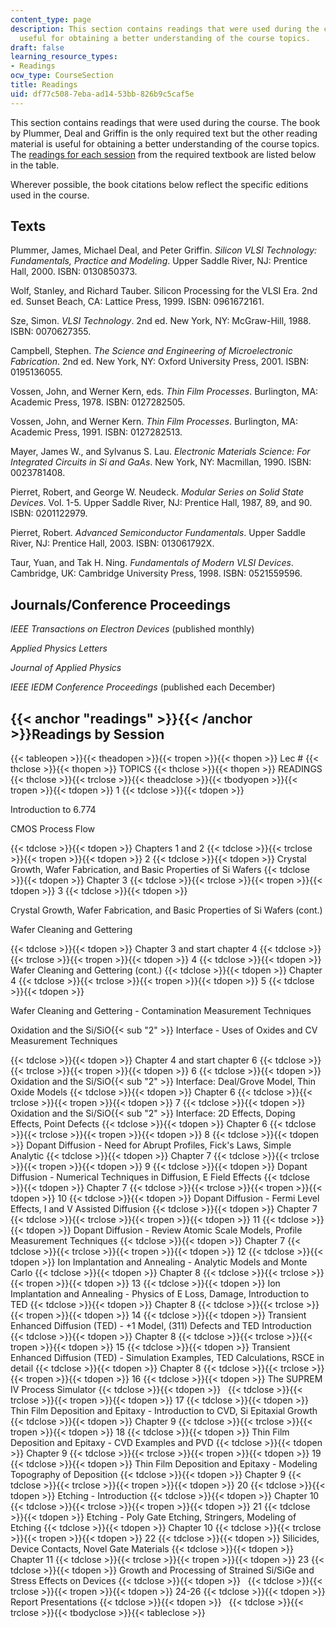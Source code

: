 ```yaml
---
content_type: page
description: This section contains readings that were used during the course and is
  useful for obtaining a better understanding of the course topics.
draft: false
learning_resource_types:
- Readings
ocw_type: CourseSection
title: Readings
uid: df77c508-7eba-ad14-53bb-826b9c5caf5e
---
```

This section contains readings that were used during the course. The book by Plummer, Deal and Griffin is the only required text but the other reading material is useful for obtaining a better understanding of the course topics. The [readings for each session](#readings) from the required textbook are listed below in the table.

Wherever possible, the book citations below reflect the specific editions used in the course.

## Texts

Plummer, James, Michael Deal, and Peter Griffin. *Silicon VLSI Technology: Fundamentals, Practice and Modeling*. Upper Saddle River, NJ: Prentice Hall, 2000. ISBN: 0130850373.

Wolf, Stanley, and Richard Tauber. Silicon Processing for the VLSI Era. 2nd ed. Sunset Beach, CA: Lattice Press, 1999. ISBN: 0961672161.

Sze, Simon. *VLSI Technology*. 2nd ed. New York, NY: McGraw-Hill, 1988. ISBN: 0070627355.

Campbell, Stephen. *The Science and Engineering of Microelectronic Fabrication*. 2nd ed. New York, NY: Oxford University Press, 2001. ISBN: 0195136055.

Vossen, John, and Werner Kern, eds. *Thin Film Processes*. Burlington, MA: Academic Press, 1978. ISBN: 0127282505.

Vossen, John, and Werner Kern. *Thin Film Processes*. Burlington, MA: Academic Press, 1991. ISBN: 0127282513.

Mayer, James W., and Sylvanus S. Lau. *Electronic Materials Science: For Integrated Circuits in Si and GaAs*. New York, NY: Macmillan, 1990. ISBN: 0023781408.

Pierret, Robert, and George W. Neudeck. *Modular Series on Solid State Devices*. Vol. 1-5. Upper Saddle River, NJ: Prentice Hall, 1987, 89, and 90. ISBN: 0201122979.

Pierret, Robert. *Advanced Semiconductor Fundamentals*. Upper Saddle River, NJ: Prentice Hall, 2003. ISBN: 013061792X.

Taur, Yuan, and Tak H. Ning. *Fundamentals of Modern VLSI Devices*. Cambridge, UK: Cambridge University Press, 1998. ISBN: 0521559596.

## Journals/Conference Proceedings

*IEEE Transactions on Electron Devices* (published monthly)

*Applied Physics Letters*

*Journal of Applied Physics*

*IEEE IEDM Conference Proceedings* (published each December)

## {{< anchor "readings" >}}{{< /anchor >}}Readings by Session

{{< tableopen >}}{{< theadopen >}}{{< tropen >}}{{< thopen >}}
Lec #
{{< thclose >}}{{< thopen >}}
TOPICS
{{< thclose >}}{{< thopen >}}
READINGS
{{< thclose >}}{{< trclose >}}{{< theadclose >}}{{< tbodyopen >}}{{< tropen >}}{{< tdopen >}}
1
{{< tdclose >}}{{< tdopen >}}

Introduction to 6.774

CMOS Process Flow

{{< tdclose >}}{{< tdopen >}}
Chapters 1 and 2
{{< tdclose >}}{{< trclose >}}{{< tropen >}}{{< tdopen >}}
2
{{< tdclose >}}{{< tdopen >}}
Crystal Growth, Wafer Fabrication, and Basic Properties of Si Wafers
{{< tdclose >}}{{< tdopen >}}
Chapter 3
{{< tdclose >}}{{< trclose >}}{{< tropen >}}{{< tdopen >}}
3
{{< tdclose >}}{{< tdopen >}}

Crystal Growth, Wafer Fabrication, and Basic Properties of Si Wafers (cont.)

Wafer Cleaning and Gettering

{{< tdclose >}}{{< tdopen >}}
Chapter 3 and start chapter 4
{{< tdclose >}}{{< trclose >}}{{< tropen >}}{{< tdopen >}}
4
{{< tdclose >}}{{< tdopen >}}
Wafer Cleaning and Gettering (cont.)
{{< tdclose >}}{{< tdopen >}}
Chapter 4
{{< tdclose >}}{{< trclose >}}{{< tropen >}}{{< tdopen >}}
5
{{< tdclose >}}{{< tdopen >}}

Wafer Cleaning and Gettering - Contamination Measurement Techniques

Oxidation and the Si/SiO{{< sub "2" >}} Interface - Uses of Oxides and CV Measurement Techniques

{{< tdclose >}}{{< tdopen >}}
Chapter 4 and start chapter 6
{{< tdclose >}}{{< trclose >}}{{< tropen >}}{{< tdopen >}}
6
{{< tdclose >}}{{< tdopen >}}
Oxidation and the Si/SiO{{< sub "2" >}} Interface: Deal/Grove Model, Thin Oxide Models
{{< tdclose >}}{{< tdopen >}}
Chapter 6
{{< tdclose >}}{{< trclose >}}{{< tropen >}}{{< tdopen >}}
7
{{< tdclose >}}{{< tdopen >}}
Oxidation and the Si/SiO{{< sub "2" >}} Interface: 2D Effects, Doping Effects, Point Defects
{{< tdclose >}}{{< tdopen >}}
Chapter 6
{{< tdclose >}}{{< trclose >}}{{< tropen >}}{{< tdopen >}}
8
{{< tdclose >}}{{< tdopen >}}
Dopant Diffusion - Need for Abrupt Profiles, Fick's Laws, Simple Analytic
{{< tdclose >}}{{< tdopen >}}
Chapter 7
{{< tdclose >}}{{< trclose >}}{{< tropen >}}{{< tdopen >}}
9
{{< tdclose >}}{{< tdopen >}}
Dopant Diffusion - Numerical Techniques in Diffusion, E Field Effects
{{< tdclose >}}{{< tdopen >}}
Chapter 7
{{< tdclose >}}{{< trclose >}}{{< tropen >}}{{< tdopen >}}
10
{{< tdclose >}}{{< tdopen >}}
Dopant Diffusion - Fermi Level Effects, I and V Assisted Diffusion
{{< tdclose >}}{{< tdopen >}}
Chapter 7
{{< tdclose >}}{{< trclose >}}{{< tropen >}}{{< tdopen >}}
11
{{< tdclose >}}{{< tdopen >}}
Dopant Diffusion - Review Atomic Scale Models, Profile Measurement Techniques
{{< tdclose >}}{{< tdopen >}}
Chapter 7
{{< tdclose >}}{{< trclose >}}{{< tropen >}}{{< tdopen >}}
12
{{< tdclose >}}{{< tdopen >}}
Ion Implantation and Annealing - Analytic Models and Monte Carlo
{{< tdclose >}}{{< tdopen >}}
Chapter 8
{{< tdclose >}}{{< trclose >}}{{< tropen >}}{{< tdopen >}}
13
{{< tdclose >}}{{< tdopen >}}
Ion Implantation and Annealing - Physics of E Loss, Damage, Introduction to TED
{{< tdclose >}}{{< tdopen >}}
Chapter 8
{{< tdclose >}}{{< trclose >}}{{< tropen >}}{{< tdopen >}}
14
{{< tdclose >}}{{< tdopen >}}
Transient Enhanced Diffusion (TED) - +1 Model, (311) Defects and TED Introduction
{{< tdclose >}}{{< tdopen >}}
Chapter 8
{{< tdclose >}}{{< trclose >}}{{< tropen >}}{{< tdopen >}}
15
{{< tdclose >}}{{< tdopen >}}
Transient Enhanced Diffusion (TED) - Simulation Examples, TED Calculations, RSCE in detail
{{< tdclose >}}{{< tdopen >}}
Chapter 8
{{< tdclose >}}{{< trclose >}}{{< tropen >}}{{< tdopen >}}
16
{{< tdclose >}}{{< tdopen >}}
The SUPREM IV Process Simulator
{{< tdclose >}}{{< tdopen >}}
 
{{< tdclose >}}{{< trclose >}}{{< tropen >}}{{< tdopen >}}
17
{{< tdclose >}}{{< tdopen >}}
Thin Film Deposition and Epitaxy - Introduction to CVD, Si Epitaxial Growth
{{< tdclose >}}{{< tdopen >}}
Chapter 9
{{< tdclose >}}{{< trclose >}}{{< tropen >}}{{< tdopen >}}
18
{{< tdclose >}}{{< tdopen >}}
Thin Film Deposition and Epitaxy - CVD Examples and PVD
{{< tdclose >}}{{< tdopen >}}
Chapter 9
{{< tdclose >}}{{< trclose >}}{{< tropen >}}{{< tdopen >}}
19
{{< tdclose >}}{{< tdopen >}}
Thin Film Deposition and Epitaxy - Modeling Topography of Deposition
{{< tdclose >}}{{< tdopen >}}
Chapter 9
{{< tdclose >}}{{< trclose >}}{{< tropen >}}{{< tdopen >}}
20
{{< tdclose >}}{{< tdopen >}}
Etching - Introduction
{{< tdclose >}}{{< tdopen >}}
Chapter 10
{{< tdclose >}}{{< trclose >}}{{< tropen >}}{{< tdopen >}}
21
{{< tdclose >}}{{< tdopen >}}
Etching - Poly Gate Etching, Stringers, Modeling of Etching
{{< tdclose >}}{{< tdopen >}}
Chapter 10
{{< tdclose >}}{{< trclose >}}{{< tropen >}}{{< tdopen >}}
22
{{< tdclose >}}{{< tdopen >}}
Silicides, Device Contacts, Novel Gate Materials
{{< tdclose >}}{{< tdopen >}}
Chapter 11
{{< tdclose >}}{{< trclose >}}{{< tropen >}}{{< tdopen >}}
23
{{< tdclose >}}{{< tdopen >}}
Growth and Processing of Strained Si/SiGe and Stress Effects on Devices
{{< tdclose >}}{{< tdopen >}}
 
{{< tdclose >}}{{< trclose >}}{{< tropen >}}{{< tdopen >}}
24-26
{{< tdclose >}}{{< tdopen >}}
Report Presentations
{{< tdclose >}}{{< tdopen >}}
 
{{< tdclose >}}{{< trclose >}}{{< tbodyclose >}}{{< tableclose >}}